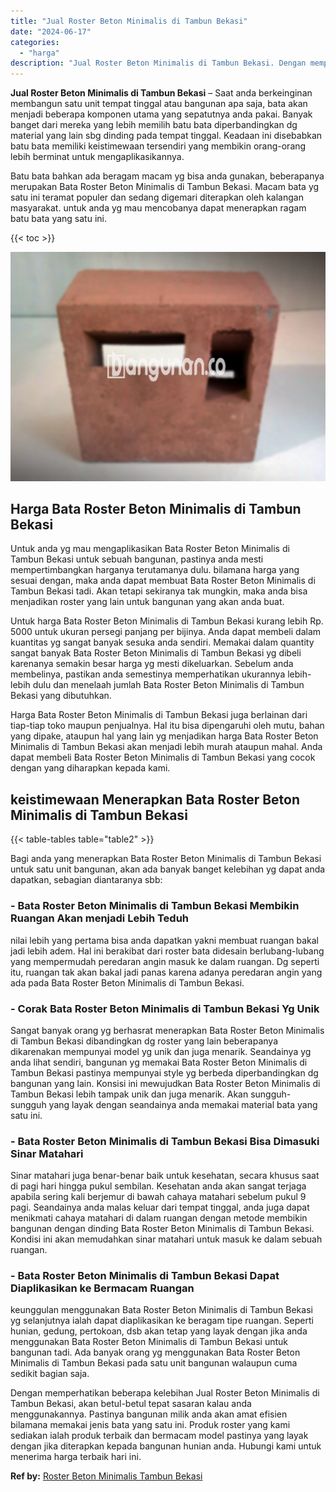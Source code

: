 ```yaml
---
title: "Jual Roster Beton Minimalis di Tambun Bekasi"
date: "2024-06-17"
categories: 
  - "harga"
description: "Jual Roster Beton Minimalis di Tambun Bekasi. Dengan memperhatikan beberapa kelebihan Jual Roster Beton Minimalis di Tambun Bekasi, akan betul-betul tepat sa..."
---
```


**Jual Roster Beton Minimalis di Tambun Bekasi** – Saat anda berkeinginan membangun satu unit tempat tinggal atau bangunan apa saja, bata akan menjadi beberapa komponen utama yang sepatutnya anda pakai. Banyak banget dari mereka yang lebih memilih batu bata diperbandingkan dg material yang lain sbg dinding pada tempat tinggal. Keadaan ini disebabkan batu bata memiliki keistimewaan tersendiri yang membikin orang-orang lebih berminat untuk mengaplikasikannya.

Batu bata bahkan ada beragam macam yg bisa anda gunakan, beberapanya merupakan Bata Roster Beton Minimalis di Tambun Bekasi. Macam bata yg satu ini teramat populer dan sedang digemari diterapkan oleh kalangan masyarakat. untuk anda yg mau mencobanya dapat menerapkan ragam batu bata yang satu ini.

{{< toc >}}

![Jual Roster Beton Minimalis di Tambun Bekasi](/images/bata-roster-minimalis-32.png)

## Harga Bata Roster Beton Minimalis di Tambun Bekasi

Untuk anda yg mau mengaplikasikan Bata Roster Beton Minimalis di Tambun Bekasi untuk sebuah bangunan, pastinya anda mesti mempertimbangkan harganya terutamanya dulu. bilamana harga yang sesuai dengan, maka anda dapat membuat Bata Roster Beton Minimalis di Tambun Bekasi tadi. Akan tetapi sekiranya tak mungkin, maka anda bisa menjadikan roster yang lain untuk bangunan yang akan anda buat.

Untuk harga Bata Roster Beton Minimalis di Tambun Bekasi kurang lebih Rp. 5000 untuk ukuran persegi panjang per bijinya. Anda dapat membeli dalam kuantitas yg sangat banyak sesuka anda sendiri. Memakai dalam quantity sangat banyak Bata Roster Beton Minimalis di Tambun Bekasi yg dibeli karenanya semakin besar harga yg mesti dikeluarkan. Sebelum anda membelinya, pastikan anda semestinya memperhatikan ukurannya lebih-lebih dulu dan menelaah jumlah Bata Roster Beton Minimalis di Tambun Bekasi yang dibutuhkan.

Harga Bata Roster Beton Minimalis di Tambun Bekasi juga berlainan dari tiap-tiap toko maupun penjualnya. Hal itu bisa dipengaruhi oleh mutu, bahan yang dipake, ataupun hal yang lain yg menjadikan harga Bata Roster Beton Minimalis di Tambun Bekasi akan menjadi lebih murah ataupun mahal. Anda dapat membeli Bata Roster Beton Minimalis di Tambun Bekasi yang cocok dengan yang diharapkan kepada kami.

## keistimewaan Menerapkan Bata Roster Beton Minimalis di Tambun Bekasi

{{< table-tables table="table2" >}}

Bagi anda yang menerapkan Bata Roster Beton Minimalis di Tambun Bekasi untuk satu unit bangunan, akan ada banyak banget kelebihan yg dapat anda dapatkan, sebagian diantaranya sbb:

### \- Bata Roster Beton Minimalis di Tambun Bekasi Membikin Ruangan Akan menjadi Lebih Teduh

nilai lebih yang pertama bisa anda dapatkan yakni membuat ruangan bakal jadi lebih adem. Hal ini berakibat dari roster bata didesain berlubang-lubang yang mempermudah peredaran angin masuk ke dalam ruangan. Dg seperti itu, ruangan tak akan bakal jadi panas karena adanya peredaran angin yang ada pada Bata Roster Beton Minimalis di Tambun Bekasi.

### \- Corak Bata Roster Beton Minimalis di Tambun Bekasi Yg Unik

Sangat banyak orang yg berhasrat menerapkan Bata Roster Beton Minimalis di Tambun Bekasi dibandingkan dg roster yang lain beberapanya dikarenakan mempunyai model yg unik dan juga menarik. Seandainya yg anda lihat sendiri, bangunan yg memakai Bata Roster Beton Minimalis di Tambun Bekasi pastinya mempunyai style yg berbeda diperbandingkan dg bangunan yang lain. Konsisi ini mewujudkan Bata Roster Beton Minimalis di Tambun Bekasi lebih tampak unik dan juga menarik. Akan sungguh-sungguh yang layak dengan seandainya anda memakai material bata yang satu ini.

### \- Bata Roster Beton Minimalis di Tambun Bekasi Bisa Dimasuki Sinar Matahari

Sinar matahari juga benar-benar baik untuk kesehatan, secara khusus saat di pagi hari hingga pukul sembilan. Kesehatan anda akan sangat terjaga apabila sering kali berjemur di bawah cahaya matahari sebelum pukul 9 pagi. Seandainya anda malas keluar dari tempat tinggal, anda juga dapat menikmati cahaya matahari di dalam ruangan dengan metode membikin bangunan dengan dinding Bata Roster Beton Minimalis di Tambun Bekasi. Kondisi ini akan memudahkan sinar matahari untuk masuk ke dalam sebuah ruangan.

### \- Bata Roster Beton Minimalis di Tambun Bekasi Dapat Diaplikasikan ke Bermacam Ruangan

keunggulan menggunakan Bata Roster Beton Minimalis di Tambun Bekasi yg selanjutnya ialah dapat diaplikasikan ke beragam tipe ruangan. Seperti hunian, gedung, pertokoan, dsb akan tetap yang layak dengan jika anda menggunakan Bata Roster Beton Minimalis di Tambun Bekasi untuk bangunan tadi. Ada banyak orang yg menggunakan Bata Roster Beton Minimalis di Tambun Bekasi pada satu unit bangunan walaupun cuma sedikit bagian saja.

Dengan memperhatikan beberapa kelebihan Jual Roster Beton Minimalis di Tambun Bekasi, akan betul-betul tepat sasaran kalau anda menggunakannya. Pastinya bangunan milik anda akan amat efisien bilamana memakai jenis bata yang satu ini. Produk roster yang kami sediakan ialah produk terbaik dan bermacam model pastinya yang layak dengan jika diterapkan kepada bangunan hunian anda. Hubungi kami untuk menerima harga terbaik hari ini.

**Ref by:** [Roster Beton Minimalis Tambun Bekasi](https://id.wikipedia.org/wiki/Roster)
